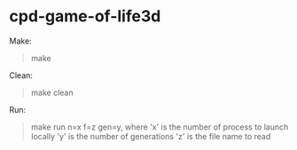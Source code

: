 # cpd-game-of-life3d

Make:
> make

Clean:
> make clean

Run:
> make run n=x f=z gen=y, where
	'x' is the number of process to launch locally
	'y' is the number of generations
	'z' is the file name to read
